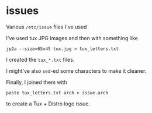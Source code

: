 # issues
Various `/etc/issue` files I've used

I've used tux JPG images and then with something like
```
jp2a --size=65x45 tux.jpg > tux_letters.txt
```
I created the `tux_*.txt` files.

I might've also `sed`-ed some characters to make it cleaner.

Finally, I joined them with
```
paste tux_letters.txt arch > issue.arch
```

to create a Tux + Distro logo issue.

